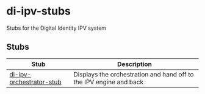 # di-ipv-stubs
Stubs for the Digital Identity IPV system

## Stubs

Stub | Description |
--- | --- |
[di-ipv-orchestrator-stub](/di-ipv-orchestrator-stub) | Displays the orchestration and hand off to the IPV engine and back |
